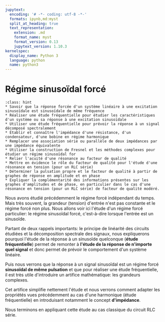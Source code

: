 ```yaml
---
jupytext:
  encoding: '# -*- coding: utf-8 -*-'
  formats: ipynb,md:myst
  split_at_heading: true
  text_representation:
    extension: .md
    format_name: myst
    format_version: 0.13
    jupytext_version: 1.10.3
kernelspec:
  display_name: Python 3
  language: python
  name: python3
---
```

# Régime sinusoïdal forcé

````{admonition} Objectifs
:class: hint
* Savoir que la réponse forcée d'un système linéaire à une excitation sinusoïdale est sinusoïdale de même fréquence
* Réaliser une étude fréquentielle pour étudier les caractéristiques d'un système ou sa réponse à une excitation sinusoïdale
* Utiliser une étude fréquentielle pour prévoir la réponse à un signal décomposé spectralement
* Établir et connaître l'impédance d'une résistance, d'un condensateur, d'une bobine en régime harmonique
* Remplacer une association série ou parallèle de deux impédances par une impédance équivalente
* Utiliser la construction de Fresnel et les méthodes complexes pour étudier un régime sinusoïdal for
* Relier l'acuité d'une résonance au facteur de qualité
* Mettre en évidence le rôle du facteur de qualité pour l'étude d'une résonance en tension (pour un RLC série)
* Déterminer la pulsation propre et le facteur de qualité à partir de graphes de réponse en amplitude et en phase
* Expliquer la complémentarité des informations présentes sur les graphes d'amplitudes et de phase, en particulier dans le cas d'une résonance en tension (pour un RLC série) de facteur de qualité modéré.
````

Nous avons étudié précédemment le régime forcé indépendant du temps. Mais très souvent, la grandeur (tension) d'entrée n'est pas constante et le régime forcé non plus. Nous allons voir ici l'étude d'un régime forcé particulier: le régime sinusoïdal forcé, c'est-à-dire lorsque l'entrée est un sinusoïde.

Partant de deux rappels importants: le principe de linéarité des circuits étudiées et la décomposition spectrale des signaux, nous expliquerons pourquoi l'étude de la réponse à un sinusoïde quelconque (__étude fréquentielle__) permet de remonter à __l'étude de la réponse de n'importe quel signal__ et donc permet de prévoir le comportement d'un système linéaire.

Puis nous verrons que la réponse à un signal sinusoïdal est un régime forcé __sinusoïdal de même pulsation__ et que pour réaliser une étude fréquentielle, il est très utile d'introduire un artifice mathématique: les grandeurs complexes.

Cet artifice simplifie nettement l'étude et nous verrons comment adapter les propriétés vues précédemment au cas d'une harmonique (étude fréquentielle) en introduisant notamment le concept __d'impédance__.

Nous terminons en appliquant cette étude au cas classique du circuit RLC série.

